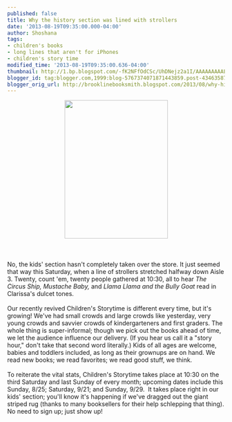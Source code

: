 ```yaml
---
published: false
title: Why the history section was lined with strollers
date: '2013-08-19T09:35:00.000-04:00'
author: Shoshana
tags:
- children's books
- long lines that aren't for iPhones
- children's story time
modified_time: '2013-08-19T09:35:00.636-04:00'
thumbnail: http://1.bp.blogspot.com/-fK2NFfOdCSc/UhDNejz2a1I/AAAAAAAAALA/glD8QywozFo/s72-c/photo.JPG
blogger_id: tag:blogger.com,1999:blog-5767374071871443859.post-4346358740029131964
blogger_orig_url: http://brooklinebooksmith.blogspot.com/2013/08/why-history-section-was-lined-with.html
---
```


<div class="separator" style="clear: both; text-align: center;"><a href="http://1.bp.blogspot.com/-fK2NFfOdCSc/UhDNejz2a1I/AAAAAAAAALA/glD8QywozFo/s1600/photo.JPG" imageanchor="1" style="margin-left: 1em; margin-right: 1em;"><img border="0" height="320" src="http://1.bp.blogspot.com/-fK2NFfOdCSc/UhDNejz2a1I/AAAAAAAAALA/glD8QywozFo/s320/photo.JPG" width="239" /></a></div><br /><br /><br />No, the kids' section hasn't completely taken over the store. It just seemed that way this Saturday, when a line of strollers stretched halfway down Aisle 3. Twenty,&nbsp;count&nbsp;'em, twenty people gathered at 10:30, all&nbsp;to hear<em> The Circus Ship, Mustache Baby, </em>and<em>&nbsp;Llama Llama and the Bully Goat</em> read in Clarissa's dulcet tones.<br /><br />Our recently revived Children's Storytime is different every time, but it's growing!&nbsp;We've had small crowds and large crowds like yesterday, very young crowds and savvier crowds of kindergarteners and first graders. The whole thing is super-informal; though we pick out the books ahead of time, we let the audience influence our delivery. (If you hear us call it a "story hour," don't take that second word literally.) Kids of all ages are welcome, babies and toddlers included, as long as their grownups are on hand. We read new books; we read favorites; we read good stuff, we think.<br /><br />To reiterate the vital stats, Children's Storytime takes place at 10:30 on&nbsp;the third Saturday and last Sunday of every month; upcoming dates include this Sunday, 8/25; Saturday, 9/21; and Sunday, 9/29.&nbsp; It takes place right in our kids' section; you'll know it's happening if we've dragged out the giant striped rug (thanks to many booksellers for their help schlepping that thing). No need to sign up; just show up!<br />